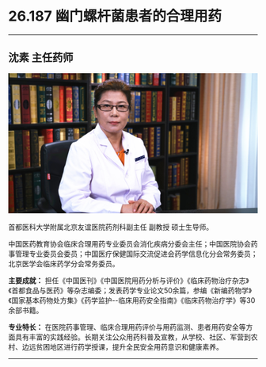 # 26.187 幽门螺杆菌患者的合理用药

---

## 沈素 主任药师

![1685344001732](image/c26_187/1685344001732.png)

首都医科大学附属北京友谊医院药剂科副主任 副教授 硕士生导师。

中国医药教育协会临床合理用药专业委员会消化疾病分委会主任；中国医院协会药事管理专业委员会委员；中国医疗保健国际交流促进会药学信息化分会常务委员；北京医学会临床药学分会常务委员。

**主要成就：** 担任《中国医刊》《中国医院用药分析与评价》《临床药物治疗杂志》《首都食品与医药》等杂志编委；发表药学专业论文50余篇，参编《新编药物学》《国家基本药物处方集》《药学监护--临床用药安全指南》《临床药物治疗学》等30余部书籍。

**专业特长：** 在医院药事管理、临床合理用药评价与用药监测、患者用药安全等方面具有丰富的实践经验。长期关注公众用药科普及宣教，从学校、社区、军营到农村、边远贫困地区进行药学授课，提升全民安全用药意识和健康素养。

---
